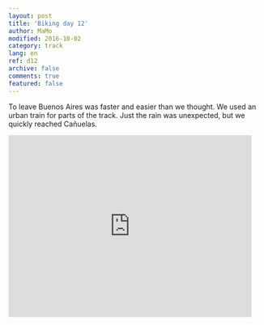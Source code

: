 ```yaml
---   
layout: post 
title: 'Biking day 12'  
author: MaMo 
modified: 2016-10-02
category: track 
lang: en 
ref: d12
archive: false 
comments: true 
featured: false 
--- 
```


 To leave Buenos Aires was faster and easier than we thought. We used an urban train for parts of the track. Just the rain was unexpected, but we quickly reached Cañuelas.                                                                                                                                                                                                          

<iframe width='480' height='360' src='http://track-kit.net/maps_s3/?v=embed&track=230346.gpx' frameborder='0' allowfullscreen></iframe>